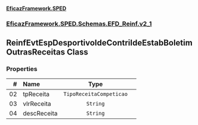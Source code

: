 #### [EficazFramework.SPED](EficazFrameworkSPED.md 'EficazFramework SPED')
### [EficazFramework.SPED.Schemas.EFD_Reinf.v2_1](EficazFramework.SPED.Schemas.EFD_Reinf.v2_1.md 'EficazFramework.SPED.Schemas.EFD_Reinf.v2_1')

## ReinfEvtEspDesportivoIdeContriIdeEstabBoletimOutrasReceitas Class
### Properties

| # | Name | Type | |
| ---: | :--- | :---: | :--- |
| 02 | tpReceita | `TipoReceitaCompeticao` |  |
| 03 | vlrReceita | `String` |  |
| 04 | descReceita | `String` |  |
